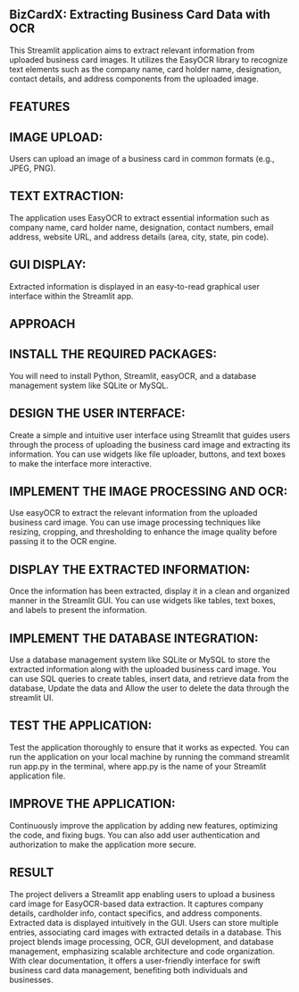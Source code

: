 ## BizCardX: Extracting Business Card Data with OCR
This Streamlit application aims to extract relevant information from uploaded business card images. It utilizes the EasyOCR library to recognize text elements such as the company name, card holder name, designation, contact details, and address components from the uploaded image.
## FEATURES
## IMAGE UPLOAD: 
Users can upload an image of a business card in common formats (e.g., JPEG, PNG).
## TEXT EXTRACTION: 
The application uses EasyOCR to extract essential information such as company name, card holder name, designation, contact numbers, email address, website URL, and address details (area, city, state, pin code).
## GUI DISPLAY: 
Extracted information is displayed in an easy-to-read graphical user interface within the Streamlit app.
## APPROACH
## INSTALL THE REQUIRED PACKAGES: 
You will need to install Python, Streamlit, easyOCR, and a database management system like SQLite or MySQL.
## DESIGN THE USER INTERFACE: 
Create a simple and intuitive user interface using Streamlit that guides users through the process of uploading the business
card image and extracting its information. You can use widgets like file uploader, buttons, and text boxes to make the interface more interactive.
## IMPLEMENT THE IMAGE PROCESSING AND OCR: 
Use easyOCR to extract the relevant information from the uploaded business card image. You can use
image processing techniques like resizing, cropping, and thresholding to enhance the image quality before passing it to the OCR engine.
## DISPLAY THE EXTRACTED INFORMATION: 
Once the information has been extracted, display it in a clean and organized manner in the Streamlit GUI. You can use
widgets like tables, text boxes, and labels to present the information.
## IMPLEMENT THE DATABASE INTEGRATION: 
Use a database management system like SQLite or MySQL to store the extracted information along with the uploaded
business card image. You can use SQL queries to create tables, insert data, and retrieve data from the database, Update the data and Allow the user to
delete the data through the streamlit UI.
## TEST THE APPLICATION: 
Test the application thoroughly to ensure that it works as
expected. You can run the application on your local machine by running the
command streamlit run app.py in the terminal, where app.py is the name of
your Streamlit application file.
## IMPROVE THE APPLICATION:
Continuously improve the application by adding new
features, optimizing the code, and fixing bugs. You can also add user
authentication and authorization to make the application more secure.
## RESULT
The project delivers a Streamlit app enabling users to upload a business card image for EasyOCR-based data extraction. It captures company details, cardholder info, contact specifics, and address components. Extracted data is displayed intuitively in the GUI. Users can store multiple entries, associating card images with extracted details in a database. This project blends image processing, OCR, GUI development, and database management, emphasizing scalable architecture and code organization. With clear documentation, it offers a user-friendly interface for swift business card data management, benefiting both individuals and businesses.
